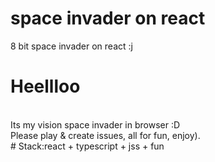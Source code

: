 # space invader on react
 8 bit space invader on react :j
 <br/>
# Heellloo 
 <br/>
Its my vision space invader in browser :D
 <br/>
Please play & create issues, all for fun, enjoy).
 <br/>
# Stack:react + typescript + jss + fun
